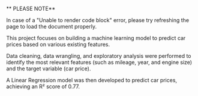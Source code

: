 ** PLEASE NOTE** 

In case of a "Unable to render code block" error, please try refreshing the page to load the document properly.


This project focuses on building a machine learning model to predict car prices based on various existing features. 

Data cleaning, data wrangling, and exploratory analysis were performed to identify the most relevant features (such as mileage, year, and engine size) and the target variable (car price). 

A Linear Regression model was then developed to predict car prices, achieving an R² score of 0.77.
